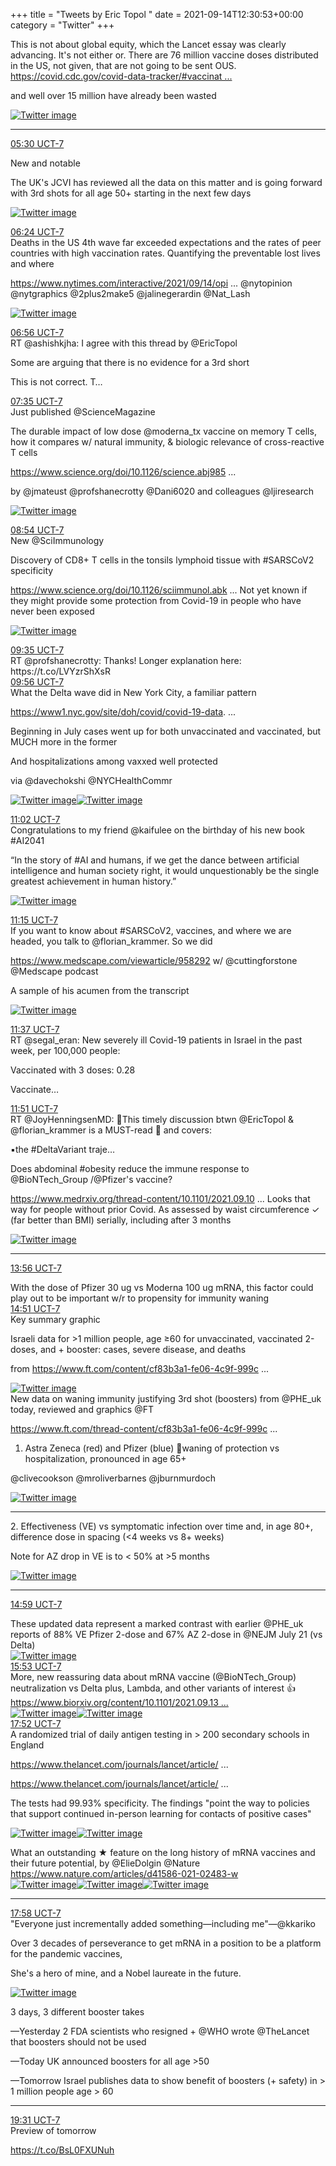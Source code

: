 +++
title = "Tweets by Eric Topol " 
date = 2021-09-14T12:30:53+00:00
category = "Twitter"
+++
<div class="thread"> 
<div class="thread-content"> 
This is not about global equity, which the Lancet essay was clearly advancing.  It's not either or. There are 76 million vaccine doses distributed in the US, not given,  that are not going to be sent OUS.  <a href="https://covid.cdc.gov/covid-data-tracker/#vaccinations_vacc-total-admin-rate-total" target="_blank" rel="noreferer">https://covid.cdc.gov/covid-data-tracker/#vaccinat ...</a> 


and well over 15 million have already been wasted </div> 
<a href="/twitter/erictopol/images/E_NwNYPVkAQzmY6.jpg"  ><img src="/twitter/erictopol/images/E_NwNYPVkAQzmY6.jpg" alt="Twitter image" ></img></a><hr><div class="profile"> 
<a href="https://twitter.com/erictopol/status/1437755731864784897" target="_blank" rel="noreferer">05:30 UCT-7</a> 
</div> 
<div class="content"> 
New and notable

The UK's JCVI has reviewed all the data on this matter and is going forward with 3rd shots for all age 50+ starting in the next few days </div> 
<a href="/twitter/erictopol/images/E_PvBw9VQAIypv3.jpg"  ><img src="/twitter/erictopol/images/E_PvBw9VQAIypv3.jpg" alt="Twitter image" ></img></a></div> 
<div class="tweet"> 
<div class="profile"> 
<a href="https://twitter.com/erictopol/status/1437769203558203397" target="_blank" rel="noreferer">06:24 UCT-7</a> 
</div> 
<div class="content"> 
Deaths in the US 4th wave far exceeded expectations and the rates of peer countries with high vaccination rates. Quantifying the preventable lost lives and where

<a href="https://www.nytimes.com/interactive/2021/09/14/opinion/states-undervaccination-deaths.html" target="_blank" rel="noreferer">https://www.nytimes.com/interactive/2021/09/14/opi ...</a> 
 @nytopinion @nytgraphics @2plus2make5 @jalinegerardin @Nat_Lash </div> 
<a href="/twitter/erictopol/images/E_P6pllVEAkTedT.jpg"  ><img src="/twitter/erictopol/images/E_P6pllVEAkTedT.jpg" alt="Twitter image" ></img></a></div> 
<div class="tweet"> 
<div class="profile"> 
<a href="https://twitter.com/erictopol/status/1437777227551236102" target="_blank" rel="noreferer">06:56 UCT-7</a> 
</div> 
<div class="content"> 
RT @ashishkjha: I agree with this thread by @EricTopol

 

Some are arguing that there is no evidence for a 3rd short



This is not correct. T…</div> 
</div> 
<div class="tweet"> 
<div class="profile"> 
<a href="https://twitter.com/erictopol/status/1437787150918037505" target="_blank" rel="noreferer">07:35 UCT-7</a> 
</div> 
<div class="content"> 
Just published @ScienceMagazine 

The durable impact of low dose @moderna_tx vaccine on memory T cells, how it compares w/ natural immunity, &amp; biologic relevance of cross-reactive T cells

<a href="https://www.science.org/doi/10.1126/science.abj9853" target="_blank" rel="noreferer">https://www.science.org/doi/10.1126/science.abj985 ...</a> 


by @jmateust @profshanecrotty @Dani6020 and colleagues @ljiresearch </div> 
<a href="/twitter/erictopol/images/E_QJrf8WUAYCpNL.jpg"  ><img src="/twitter/erictopol/images/E_QJrf8WUAYCpNL.jpg" alt="Twitter image" ></img></a></div> 
<div class="tweet"> 
<div class="profile"> 
<a href="https://twitter.com/erictopol/status/1437806968492605440" target="_blank" rel="noreferer">08:54 UCT-7</a> 
</div> 
<div class="content"> 
New @SciImmunology 

Discovery of CD8+ T cells in the tonsils lymphoid tissue with #SARSCoV2 specificity

<a href="https://www.science.org/doi/10.1126/sciimmunol.abk0894" target="_blank" rel="noreferer">https://www.science.org/doi/10.1126/sciimmunol.abk ...</a> 
  Not yet known if they might provide some protection from Covid-19 in people who have never been exposed </div> 
<a href="/twitter/erictopol/images/E_QdxwlVUAAOckG.jpg"  ><img src="/twitter/erictopol/images/E_QdxwlVUAAOckG.jpg" alt="Twitter image" ></img></a></div> 
<div class="tweet"> 
<div class="profile"> 
<a href="https://twitter.com/erictopol/status/1437817165894148097" target="_blank" rel="noreferer">09:35 UCT-7</a> 
</div> 
<div class="content"> 
RT @profshanecrotty: Thanks! Longer explanation here: https://t.co/LVYzrShXsR</div> 
</div> 
<div class="tweet"> 
<div class="profile"> 
<a href="https://twitter.com/erictopol/status/1437822491477430274" target="_blank" rel="noreferer">09:56 UCT-7</a> 
</div> 
<div class="content"> 
What the Delta wave did in New York City, a familiar pattern

<a href="https://www1.nyc.gov/site/doh/covid/covid-19-data.page#daily" target="_blank" rel="noreferer">https://www1.nyc.gov/site/doh/covid/covid-19-data. ...</a> 


Beginning in July cases went up for both unvaccinated and vaccinated, but MUCH more in the former

And hospitalizations among vaxxed well protected 

via @davechokshi @NYCHealthCommr </div> 
<a href="/twitter/erictopol/images/E_Qr2yvVIAg52pC.jpg"  ><img src="/twitter/erictopol/images/E_Qr2yvVIAg52pC.jpg" alt="Twitter image" ></img></a><a href="/twitter/erictopol/images/E_Qrx8GUUAcG6Ke.jpg"  ><img src="/twitter/erictopol/images/E_Qrx8GUUAcG6Ke.jpg" alt="Twitter image" ></img></a></div> 
<div class="tweet"> 
<div class="profile"> 
<a href="https://twitter.com/erictopol/status/1437839208660418561" target="_blank" rel="noreferer">11:02 UCT-7</a> 
</div> 
<div class="content"> 
Congratulations to my friend @kaifulee on the birthday of his new book #AI2041 

“In the story of #AI and humans, if we get the dance between artificial intelligence and human society right, it would unquestionably be the single greatest achievement in human history.” </div> 
<a href="/twitter/erictopol/images/E_Q68PwUcAEtFSK.jpg"  ><img src="/twitter/erictopol/images/E_Q68PwUcAEtFSK.jpg" alt="Twitter image" ></img></a></div> 
<div class="tweet"> 
<div class="profile"> 
<a href="https://twitter.com/erictopol/status/1437842554897121282" target="_blank" rel="noreferer">11:15 UCT-7</a> 
</div> 
<div class="content"> 
If you want to know about #SARSCoV2, vaccines, and where we are headed, you talk to @florian_krammer. So we did

<a href="https://www.medscape.com/viewarticle/958292" target="_blank" rel="noreferer">https://www.medscape.com/viewarticle/958292</a> 
 w/ @cuttingforstone @Medscape podcast

A sample of his acumen from the transcript </div> 
<a href="/twitter/erictopol/images/E_Q98dFVIAAwlhX.png"  ><img src="/twitter/erictopol/images/E_Q98dFVIAAwlhX.png" alt="Twitter image" ></img></a></div> 
<div class="tweet"> 
<div class="profile"> 
<a href="https://twitter.com/erictopol/status/1437847908930363394" target="_blank" rel="noreferer">11:37 UCT-7</a> 
</div> 
<div class="content"> 
RT @segal_eran: New severely ill Covid-19 patients in Israel in the past week, per 100,000 people:



Vaccinated with 3 doses: 0.28

Vaccinate…</div> 
</div> 
<div class="tweet"> 
<div class="profile"> 
<a href="https://twitter.com/erictopol/status/1437851640053133317" target="_blank" rel="noreferer">11:51 UCT-7</a> 
</div> 
<div class="content"> 
RT @JoyHenningsenMD: 📣This timely discussion btwn ⁦@EricTopol⁩ &amp; ⁦@florian_krammer⁩ is a MUST-read 💯 and covers:



▪️the #DeltaVariant traje…</div> 
</div> 
<div class="thread"> 
<div class="thread-content"> 
Does abdominal #obesity reduce the immune response to @BioNTech_Group /@Pfizer's  vaccine?

<a href="https://www.medrxiv.org/thread-content/10.1101/2021.09.10.21262710v1" target="_blank" rel="noreferer">https://www.medrxiv.org/thread-content/10.1101/2021.09.10 ...</a> 
 Looks that way for people without prior Covid. As assessed by waist circumference ✓ (far better than BMI) serially, including after 3 months </div> 
<a href="/twitter/erictopol/images/E_ROZ9WVkAAkLhl.jpg"  ><img src="/twitter/erictopol/images/E_ROZ9WVkAAkLhl.jpg" alt="Twitter image" ></img></a><hr><div class="profile"> 
<a href="https://twitter.com/erictopol/status/1437883016458604546" target="_blank" rel="noreferer">13:56 UCT-7</a> 
</div> 
<div class="content"> 
With the dose of Pfizer 30 ug vs Moderna 100 ug mRNA, this factor could play out to be important w/r to propensity for immunity waning</div> 
</div> 
<div class="tweet"> 
<div class="profile"> 
<a href="https://twitter.com/erictopol/status/1437896925961867265" target="_blank" rel="noreferer">14:51 UCT-7</a> 
</div> 
<div class="content"> 
Key summary graphic

Israeli data for &gt;1 million people, age ≥60 for unvaccinated, vaccinated 2-doses, and + booster: cases, severe disease, and deaths 

from <a href="https://www.ft.com/content/cf83b3a1-fe06-4c9f-999c-7500090aee7c" target="_blank" rel="noreferer">https://www.ft.com/content/cf83b3a1-fe06-4c9f-999c ...</a> 
 </div> 
<a href="/twitter/erictopol/images/E_RvYB5UcAEMhb2.jpg"  ><img src="/twitter/erictopol/images/E_RvYB5UcAEMhb2.jpg" alt="Twitter image" ></img></a></div> 
<div class="thread"> 
<div class="thread-content"> 
New data on waning immunity justifying 3rd shot (boosters) from @PHE_uk today, reviewed and graphics @FT

<a href="https://www.ft.com/thread-content/cf83b3a1-fe06-4c9f-999c-7500090aee7c" target="_blank" rel="noreferer">https://www.ft.com/thread-content/cf83b3a1-fe06-4c9f-999c ...</a> 


1. Astra Zeneca (red)  and Pfizer (blue) 💉waning of protection vs hospitalization, pronounced in age 65+

@clivecookson @mroliverbarnes @jburnmurdoch </div> 
<a href="/twitter/erictopol/images/E_RojnVVgAAbywK.jpg"  ><img src="/twitter/erictopol/images/E_RojnVVgAAbywK.jpg" alt="Twitter image" ></img></a><hr><div class="thread-content"> 
2. Effectiveness (VE) vs symptomatic infection over time and, in age 80+, difference dose in spacing (&lt;4 weeks vs 8+ weeks) 

Note for AZ drop in VE is to &lt; 50% at &gt;5 months </div> 
<a href="/twitter/erictopol/images/E_Ro5M0UYAEyMc2.jpg"  ><img src="/twitter/erictopol/images/E_Ro5M0UYAEyMc2.jpg" alt="Twitter image" ></img></a><hr><div class="profile"> 
<a href="https://twitter.com/erictopol/status/1437898822026366978" target="_blank" rel="noreferer">14:59 UCT-7</a> 
</div> 
<div class="content"> 
These updated data represent a marked contrast with earlier @PHE_uk reports of 88% VE Pfizer 2-dose and 67% AZ 2-dose in @NEJM July 21 (vs Delta) </div> 
<a href="/twitter/erictopol/images/E_RxQl2UUAM7sU-.jpg"  ><img src="/twitter/erictopol/images/E_RxQl2UUAM7sU-.jpg" alt="Twitter image" ></img></a></div> 
<div class="tweet"> 
<div class="profile"> 
<a href="https://twitter.com/erictopol/status/1437912294629855232" target="_blank" rel="noreferer">15:53 UCT-7</a> 
</div> 
<div class="content"> 
More, new reassuring data about mRNA vaccine (@BioNTech_Group) neutralization vs Delta plus, Lambda, and other variants of interest 👍<a href="https://www.biorxiv.org/content/10.1101/2021.09.13.460163v1" target="_blank" rel="noreferer">https://www.biorxiv.org/content/10.1101/2021.09.13 ...</a> 
 </div> 
<a href="/twitter/erictopol/images/E_R9ZPtVkAAUyCS.jpg"  ><img src="/twitter/erictopol/images/E_R9ZPtVkAAUyCS.jpg" alt="Twitter image" ></img></a><a href="/twitter/erictopol/images/E_R9bh7VEAEJKhf.jpg"  ><img src="/twitter/erictopol/images/E_R9bh7VEAEJKhf.jpg" alt="Twitter image" ></img></a></div> 
<div class="tweet"> 
<div class="profile"> 
<a href="https://twitter.com/erictopol/status/1437942350727184385" target="_blank" rel="noreferer">17:52 UCT-7</a> 
</div> 
<div class="content"> 
A randomized trial of daily antigen testing in &gt; 200 secondary schools in England

<a href="https://www.thelancet.com/journals/lancet/article/PIIS0140-6736(21)01908-5/fulltext" target="_blank" rel="noreferer">https://www.thelancet.com/journals/lancet/article/ ...</a> 


<a href="https://www.thelancet.com/journals/lancet/article/PIIS0140-6736(21)02092-4/fulltext" target="_blank" rel="noreferer">https://www.thelancet.com/journals/lancet/article/ ...</a> 
 

The tests had 99.93% specificity. The findings "point the way to policies that support continued in-person learning for contacts of positive cases" </div> 
<a href="/twitter/erictopol/images/E_SXnHGVgAEv8em.jpg"  ><img src="/twitter/erictopol/images/E_SXnHGVgAEv8em.jpg" alt="Twitter image" ></img></a><a href="/twitter/erictopol/images/E_SYS_EVUAEMznr.jpg"  ><img src="/twitter/erictopol/images/E_SYS_EVUAEMznr.jpg" alt="Twitter image" ></img></a></div> 
<div class="thread"> 
<div class="thread-content"> 
What an outstanding ★ feature on the long history of mRNA vaccines and their future potential, by @ElieDolgin @Nature <a href="https://www.nature.com/articles/d41586-021-02483-w" target="_blank" rel="noreferer">https://www.nature.com/articles/d41586-021-02483-w</a> 
 </div> 
<a href="/twitter/erictopol/images/E_SCxvzUcAI0mok.jpg"  ><img src="/twitter/erictopol/images/E_SCxvzUcAI0mok.jpg" alt="Twitter image" ></img></a><a href="/twitter/erictopol/images/E_SCzLEVkAAeO4b.jpg"  ><img src="/twitter/erictopol/images/E_SCzLEVkAAeO4b.jpg" alt="Twitter image" ></img></a><a href="/twitter/erictopol/images/E_SC0kQVQAIZzR9.jpg"  ><img src="/twitter/erictopol/images/E_SC0kQVQAIZzR9.jpg" alt="Twitter image" ></img></a><hr><div class="profile"> 
<a href="https://twitter.com/erictopol/status/1437943780091432960" target="_blank" rel="noreferer">17:58 UCT-7</a> 
</div> 
<div class="content"> 
"Everyone just incrementally added something—including me"—@kkariko 

Over 3 decades of perseverance to get mRNA in a position to be a platform for the pandemic vaccines,

She's a hero of mine, and a Nobel laureate in the future. </div> 
<a href="/twitter/erictopol/images/E_SZ1TIUUAQAfEb.jpg"  ><img src="/twitter/erictopol/images/E_SZ1TIUUAQAfEb.jpg" alt="Twitter image" ></img></a></div> 
<div class="thread"> 
<div class="thread-content"> 
3 days, 3 different booster takes

—Yesterday 2 FDA scientists who resigned + @WHO wrote @TheLancet that boosters should not be used 

—Today UK announced boosters for all age &gt;50

—Tomorrow Israel publishes data to show benefit of boosters (+ safety) in &gt; 1 million people age &gt; 60</div> 
<hr><div class="profile"> 
<a href="https://twitter.com/erictopol/status/1437967349517225988" target="_blank" rel="noreferer">19:31 UCT-7</a> 
</div> 
<div class="content"> 
Preview of tomorrow

https://t.co/BsL0FXUNuh</div> 
</div> 


